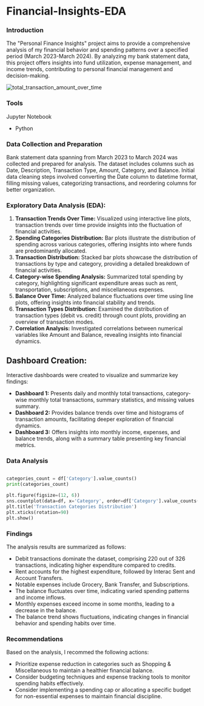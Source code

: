 # Financial-Insights-EDA

### Introduction
The "Personal Finance Insights" project aims to provide a comprehensive analysis of my financial behavior and spending patterns over a specified period (March 2023-March 2024). By analyzing my bank statement data, this project offers insights into fund utilization, expense management, and income trends, contributing to personal financial management and decision-making.

![total_transaction_amount_over_time](https://github.com/skpordzih/Financial-Insights-EDA/assets/163223093/c86f102b-b275-464d-b6e4-bcbbb1d09a20)


### Tools
Jupyter Notebook
- Python

### Data Collection and Preparation
Bank statement data spanning from March 2023 to March 2024 was collected and prepared for analysis. The dataset includes columns such as Date, Description, Transaction Type, Amount, Category, and Balance. Initial data cleaning steps involved converting the Date column to datetime format, filling missing values, categorizing transactions, and reordering columns for better organization.

### Exploratory Data Analysis (EDA):
1. **Transaction Trends Over Time:** Visualized using interactive line plots, transaction trends over time provide insights into the fluctuation of financial activities.
2. **Spending Categories Distribution:** Bar plots illustrate the distribution of spending across various categories, offering insights into where funds are predominantly allocated.
3. **Transaction Distribution:** Stacked bar plots showcase the distribution of transactions by type and category, providing a detailed breakdown of financial activities.
4. **Category-wise Spending Analysis:** Summarized total spending by category, highlighting significant expenditure areas such as rent, transportation, subscriptions, and miscellaneous expenses.
5. **Balance Over Time:** Analyzed balance fluctuations over time using line plots, offering insights into financial stability and trends.
6. **Transaction Types Distribution:** Examined the distribution of transaction types (debit vs. credit) through count plots, providing an overview of transaction modes.
7. **Correlation Analysis:** Investigated correlations between numerical variables like Amount and Balance, revealing insights into financial dynamics.

## Dashboard Creation:
Interactive dashboards were created to visualize and summarize key findings:
- **Dashboard 1:** Presents daily and monthly total transactions, category-wise monthly total transactions, summary statistics, and missing values summary.
- **Dashboard 2:** Provides balance trends over time and histograms of transaction amounts, facilitating deeper exploration of financial dynamics.
- **Dashboard 3:** Offers insights into monthly income, expenses, and balance trends, along with a summary table presenting key financial metrics.

### Data Analysis

```python

categories_count = df['Category'].value_counts()
print(categories_count)

plt.figure(figsize=(12, 6))
sns.countplot(data=df, x='Category', order=df['Category'].value_counts().index)
plt.title('Transaction Categories Distribution')
plt.xticks(rotation=90)
plt.show()

```

### Findings

The analysis results are summarized as follows:
- Debit transactions dominate the dataset, comprising 220 out of 326 transactions, indicating higher expenditure compared to credits.
- Rent accounts for the highest expenditure, followed by Interac Sent and Account Transfers.
- Notable expenses include Grocery, Bank Transfer, and Subscriptions.
- The balance fluctuates over time, indicating varied spending patterns and income inflows.
- Monthly expenses exceed income in some months, leading to a decrease in the balance.
- The balance trend shows fluctuations, indicating changes in financial behavior and spending habits over time.

### Recommendations
Based on the analysis, I recommed the following actions:
- Prioritize expense reduction in categories such as Shopping & Miscellaneous to maintain a healthier financial balance.
- Consider budgeting techniques and expense tracking tools to monitor spending habits effectively.
- Consider implementing a spending cap or allocating a specific budget for non-essential expenses to maintain financial discipline.
